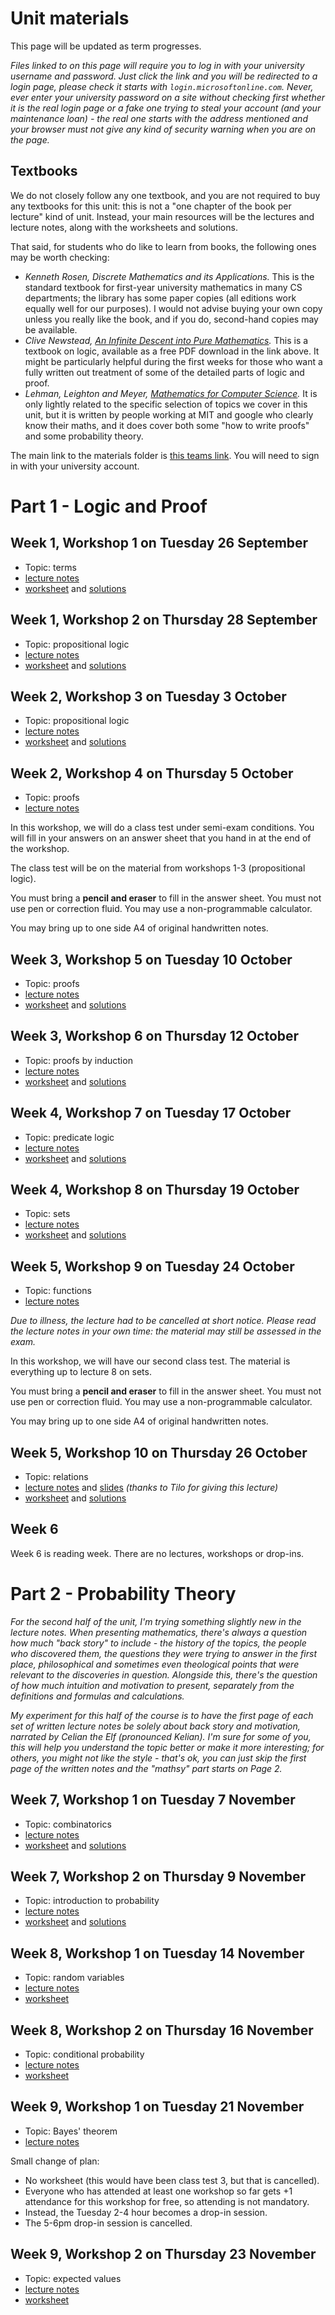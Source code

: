 # Unit materials

This page will be updated as term progresses.

_Files linked to on this page will require you to log in with your university username and password. Just click the link and you will be redirected to a login page, please check it starts with `login.microsoftonline.com`. Never, ever enter your university password on a site without checking first whether it is the real login page or a fake one trying to steal your account (and your maintenance loan) - the real one starts with the address mentioned and your browser must not give any kind of security warning when you are on the page._

## Textbooks

We do not closely follow any one textbook, and you are not required to buy any textbooks for this unit: this is not a "one chapter of the book per lecture" kind of unit. Instead, your main resources will be the lectures and lecture notes, along with the worksheets and solutions.

That said, for students who do like to learn from books, the following ones may be worth checking:

  - _Kenneth Rosen, Discrete Mathematics and its Applications._ This is the standard textbook for first-year university mathematics in many CS departments; the library has some paper copies (all editions work equally well for our purposes). I would not advise buying your own copy unless you really like the book, and if you do, second-hand copies may be available.
  - _Clive Newstead, [An Infinite Descent into Pure Mathematics](https://infinitedescent.xyz/)._ This is a textbook on logic, available as a free PDF download in the link above. It might be particularly helpful during the first weeks for those who want a fully written out treatment of some of the detailed parts of logic and proof.
  - _Lehman, Leighton and Meyer, [Mathematics for Computer Science](https://courses.csail.mit.edu/6.042/spring18/mcs.pdf)._ It is only lightly related to the specific selection of topics we cover in this unit, but it is written by people working at MIT and google who clearly know their maths, and it does cover both some "how to write proofs" and some probability theory.

The main link to the materials folder is [this teams link](https://uob.sharepoint.com/teams/UnitTeams-COMS10014-2023-24-TB-1-A/Class%20Materials/Forms/AllItems.aspx). You will need to sign in with your university account.

# Part 1 - Logic and Proof

## Week 1, Workshop 1 on Tuesday 26 September

  - Topic: terms
  - [lecture notes](https://uob.sharepoint.com/teams/UnitTeams-COMS10014-2023-24-TB-1-A/Class%20Materials/notes/01-terms.pdf)
  - [worksheet](https://uob.sharepoint.com/teams/UnitTeams-COMS10014-2023-24-TB-1-A/Class%20Materials/worksheets/WS01_Terms.pdf)
  and [solutions](https://uob.sharepoint.com/teams/UnitTeams-COMS10014-2023-24-TB-1-A/Class%20Materials/solutions/SL01_Terms.pdf)

## Week 1, Workshop 2 on Thursday 28 September

  - Topic: propositional logic
  - [lecture notes](https://uob.sharepoint.com/teams/UnitTeams-COMS10014-2023-24-TB-1-A/Class%20Materials/notes/02-logic.pdf)
  - [worksheet](https://uob.sharepoint.com/teams/UnitTeams-COMS10014-2023-24-TB-1-A/Class%20Materials/worksheets/WS02_Logic1.pdf) and 
  [solutions](https://uob.sharepoint.com/teams/UnitTeams-COMS10014-2023-24-TB-1-A/Class%20Materials/solutions/SL02_Logic1.pdf)

## Week 2, Workshop 3 on Tuesday 3 October

  - Topic: propositional logic
  - [lecture notes](https://uob.sharepoint.com/teams/UnitTeams-COMS10014-2023-24-TB-1-A/Class%20Materials/notes/03-morelogic.pdf)
  - [worksheet](https://uob.sharepoint.com/teams/UnitTeams-COMS10014-2023-24-TB-1-A/Class%20Materials/worksheets/WS03_Logic2.pdf) and 
  [solutions](https://uob.sharepoint.com/teams/UnitTeams-COMS10014-2023-24-TB-1-A/Class%20Materials/solutions/SL03_Logic2.pdf)

## Week 2, Workshop 4 on Thursday 5 October

  - Topic: proofs
  - [lecture notes](https://uob.sharepoint.com/teams/UnitTeams-COMS10014-2023-24-TB-1-A/Class%20Materials/notes/04-proofs.pdf)

In this workshop, we will do a class test under semi-exam conditions. You will fill in your answers on an answer sheet that you hand in at the end of the workshop.

The class test will be on the material from workshops 1-3 (propositional logic).

You must bring a **pencil and eraser** to fill in the answer sheet. You must not use pen or correction fluid. You may use a non-programmable calculator.

You may bring up to one side A4 of original handwritten notes.

## Week 3, Workshop 5 on Tuesday 10 October

  - Topic: proofs
  - [lecture notes](https://uob.sharepoint.com/teams/UnitTeams-COMS10014-2023-24-TB-1-A/Class%20Materials/notes/05-moreproofs.pdf)
  - [worksheet](https://uob.sharepoint.com/teams/UnitTeams-COMS10014-2023-24-TB-1-A/Class%20Materials/worksheets/WS05_Proofs.pdf) and 
  [solutions](https://uob.sharepoint.com/teams/UnitTeams-COMS10014-2023-24-TB-1-A/Class%20Materials/solutions/SL05_Proofs.pdf)

## Week 3, Workshop 6 on Thursday 12 October

  - Topic: proofs by induction
  - [lecture notes](https://uob.sharepoint.com/teams/UnitTeams-COMS10014-2023-24-TB-1-A/Class%20Materials/notes/06-induction.pdf)
  - [worksheet](https://uob.sharepoint.com/teams/UnitTeams-COMS10014-2023-24-TB-1-A/Class%20Materials/worksheets/WS06_Induction.pdf) and 
  [solutions](https://uob.sharepoint.com/teams/UnitTeams-COMS10014-2023-24-TB-1-A/Class%20Materials/solutions/SL06_Induction.pdf)

## Week 4, Workshop 7 on Tuesday 17 October

  - Topic: predicate logic
  - [lecture notes](https://uob.sharepoint.com/teams/UnitTeams-COMS10014-2023-24-TB-1-A/Class%20Materials/notes/07-predicates.pdf)
  - [worksheet](https://uob.sharepoint.com/teams/UnitTeams-COMS10014-2023-24-TB-1-A/Class%20Materials/worksheets/WS07_Predicates.pdf) and 
  [solutions](https://uob.sharepoint.com/teams/UnitTeams-COMS10014-2023-24-TB-1-A/Class%20Materials/solutions/SL07_Predicates.pdf)

## Week 4, Workshop 8 on Thursday 19 October

  - Topic: sets
  - [lecture notes](https://uob.sharepoint.com/teams/UnitTeams-COMS10014-2023-24-TB-1-A/Class%20Materials/notes/08-sets.pdf)
  - [worksheet](https://uob.sharepoint.com/teams/UnitTeams-COMS10014-2023-24-TB-1-A/Class%20Materials/worksheets/WS08_Sets.pdf) and 
  [solutions](https://uob.sharepoint.com/teams/UnitTeams-COMS10014-2023-24-TB-1-A/Class%20Materials/solutions/SL08_Sets.pdf)

## Week 5, Workshop 9 on Tuesday 24 October

  - Topic: functions
  - [lecture notes](https://uob.sharepoint.com/teams/UnitTeams-COMS10014-2023-24-TB-1-A/Class%20Materials/notes/09-functions.pdf)

_Due to illness, the lecture had to be cancelled at short notice. Please read the lecture notes in your own time: the material may still be assessed in the exam._

In this workshop, we will have our second class test. The material is everything up to lecture 8 on sets.

You must bring a **pencil and eraser** to fill in the answer sheet. You must not use pen or correction fluid. You may use a non-programmable calculator.

You may bring up to one side A4 of original handwritten notes.

## Week 5, Workshop 10 on Thursday 26 October

  - Topic: relations
  - [lecture notes](https://uob.sharepoint.com/teams/UnitTeams-COMS10014-2023-24-TB-1-A/Class%20Materials/notes/10-relations.pdf) and [slides](https://uob.sharepoint.com/teams/UnitTeams-COMS10014-2023-24-TB-1-A/Class%20Materials/notes/2023_10_25-COMS10014__L10_Relations.pdf) _(thanks to Tilo for giving this lecture)_
  - [worksheet](https://uob.sharepoint.com/teams/UnitTeams-COMS10014-2023-24-TB-1-A/Class%20Materials/worksheets/WS10_Functions_Relations.pdf) and 
  [solutions](https://uob.sharepoint.com/teams/UnitTeams-COMS10014-2023-24-TB-1-A/Class%20Materials/solutions/SL10_Functions_Relations.pdf)

## Week 6

Week 6 is reading week. There are no lectures, workshops or drop-ins.

# Part 2 - Probability Theory

_For the second half of the unit, I'm trying something slightly new in the lecture notes. When presenting mathematics, there's always a question how much "back story" to include - the history of the topics, the people who discovered them, the questions they were trying to answer in the first place, philosophical and sometimes even theological points that were relevant to the discoveries in question. Alongside this, there's the question of how much intuition and motivation to present, separately from the definitions and formulas and calculations._

_My experiment for this half of the course is to have the first page of each set of written lecture notes be solely about back story and motivation, narrated by Celian the Elf (pronounced Kelian). I'm sure for some of you, this will help you understand the topic better or make it more interesting; for others, you might not like the style - that's ok, you can just skip the first page of the written notes and the "mathsy" part starts on Page 2._

## Week 7, Workshop 1 on Tuesday 7 November

  - Topic: combinatorics
  - [lecture notes](https://uob.sharepoint.com/teams/UnitTeams-COMS10014-2023-24-TB-1-A/Class%20Materials/notes/11-combinatorics.pdf)
  - [worksheet](https://uob.sharepoint.com/teams/UnitTeams-COMS10014-2023-24-TB-1-A/Class%20Materials/worksheets/WS11_Combinatorics.pdf) and 
  [solutions](https://uob.sharepoint.com/teams/UnitTeams-COMS10014-2023-24-TB-1-A/Class%20Materials/solutions/SL11_Combinatorics.pdf)

## Week 7, Workshop 2 on Thursday 9 November

  - Topic: introduction to probability
  - [lecture notes](https://uob.sharepoint.com/teams/UnitTeams-COMS10014-2023-24-TB-1-A/Class%20Materials/notes/12-probability.pdf)
  - [worksheet](https://uob.sharepoint.com/teams/UnitTeams-COMS10014-2023-24-TB-1-A/Class%20Materials/worksheets/WS12_Probability.pdf) and 
  [solutions](https://uob.sharepoint.com/teams/UnitTeams-COMS10014-2023-24-TB-1-A/Class%20Materials/solutions/SL12_Probability.pdf)

## Week 8, Workshop 1 on Tuesday 14 November

  - Topic: random variables
  - [lecture notes](https://uob.sharepoint.com/teams/UnitTeams-COMS10014-2023-24-TB-1-A/Class%20Materials/notes/13-randomvariables.pdf)
  - [worksheet](https://uob.sharepoint.com/teams/UnitTeams-COMS10014-2023-24-TB-1-A/Class%20Materials/worksheets/WS13_Random.pdf)

## Week 8, Workshop 2 on Thursday 16 November

  - Topic: conditional probability
  - [lecture notes](https://uob.sharepoint.com/teams/UnitTeams-COMS10014-2023-24-TB-1-A/Class%20Materials/notes/14-conditional.pdf)
  - [worksheet](https://uob.sharepoint.com/teams/UnitTeams-COMS10014-2023-24-TB-1-A/Class%20Materials/worksheets/WS14_Conditional.pdf)

## Week 9, Workshop 1 on Tuesday 21 November

  - Topic: Bayes' theorem
  - [lecture notes](https://uob.sharepoint.com/teams/UnitTeams-COMS10014-2023-24-TB-1-A/Class%20Materials/notes/15-Bayes.pdf)

Small change of plan:

  - No worksheet (this would have been class test 3, but that is cancelled).
  - Everyone who has attended at least one workshop so far gets +1 attendance for this workshop for free, so attending is not mandatory.
  - Instead, the Tuesday 2-4 hour becomes a drop-in session. 
  - The 5-6pm drop-in session is cancelled.

## Week 9, Workshop 2 on Thursday 23 November

  - Topic: expected values
  - [lecture notes](https://uob.sharepoint.com/teams/UnitTeams-COMS10014-2023-24-TB-1-A/Class%20Materials/notes/16-expected.pdf)
  - [worksheet](https://uob.sharepoint.com/teams/UnitTeams-COMS10014-2023-24-TB-1-A/Class%20Materials/worksheets/WS16_Expected.pdf)
